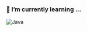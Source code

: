 ### 🌱 I’m currently learning ...

![Java](https://img.shields.io/badge/-Java-%23F05032?style=for-the-badge&logo=Java&logoColor=%23ffffff)

